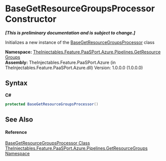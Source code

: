 # BaseGetResourceGroupsProcessor Constructor 
 _**\[This is preliminary documentation and is subject to change.\]**_

Initializes a new instance of the <a href="fefa6a61-46fc-fe47-d095-d9930326f879">BaseGetResourceGroupsProcessor</a> class

**Namespace:**&nbsp;<a href="3cea148e-ef6f-7e1d-53e5-19c27908723a">TheInjectables.Feature.PaaSPort.Azure.Pipelines.GetResourceGroups</a><br />**Assembly:**&nbsp;TheInjectables.Feature.PaaSPort.Azure (in TheInjectables.Feature.PaaSPort.Azure.dll) Version: 1.0.0.0 (1.0.0.0)

## Syntax

**C#**<br />
``` C#
protected BaseGetResourceGroupsProcessor()
```


## See Also


#### Reference
<a href="fefa6a61-46fc-fe47-d095-d9930326f879">BaseGetResourceGroupsProcessor Class</a><br /><a href="3cea148e-ef6f-7e1d-53e5-19c27908723a">TheInjectables.Feature.PaaSPort.Azure.Pipelines.GetResourceGroups Namespace</a><br />